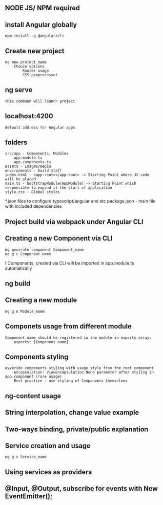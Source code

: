 
## NODE JS/ NPM required
## install Angular globally
    npm install -g @angular/cli
## Create new project
    ng new project_name
        Choose options
            Router usage
            CSS preprocessor
## ng serve 
    this command will launch project
## localhost:4200
    default address for Angular apps
## folders
    src/app - Components, Modules
        app.module.ts 
        app.components.ts
    assets - Images/media
    environments - build staff
    index.html - <app-root></app-root> -> Starting Point where JS code will be placed
    main.ts - bootstrapModule(AppModule) -> Starting Point which responsible to expand at the start of application
    style.css - Global styles
*.json files to configure typescript/angular and etc
package.json - main file with included dependencies
## Project build via webpack under Angular CLI
## Creating a new Component via CLI
    ng generate component Component_name 
    ng g c Component_name 
! Components, created via CLI will be imported in app.module.ts automatically
## ng build
## Creating a new module
    ng g m Module_name
## Componets usage from different module
    Component name should be registered in the module in exports array:
        exports: [Component_name]
## Components styling
    ovveride components styling with usage style from the root component
        encapsulation: ViewEncapsulation.None parameter after styling in app.component (rare usage)
        Best practice - use styling of Components themselves
## ng-content usage
## String interpolation, change value example
## Two-ways binding, private/public explanation
## Service creation and usage
    ng g s Service_name
## Using services as providers
## @Input, @Output, subscribe for events with New EventEmitter();


